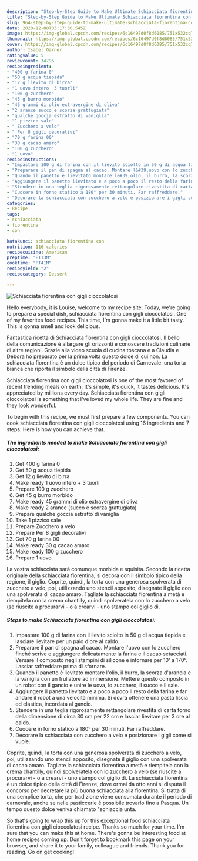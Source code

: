 ```yaml
---
description: "Step-by-Step Guide to Make Ultimate Schiacciata fiorentina con gigli cioccolatosi"
title: "Step-by-Step Guide to Make Ultimate Schiacciata fiorentina con gigli cioccolatosi"
slug: 964-step-by-step-guide-to-make-ultimate-schiacciata-fiorentina-con-gigli-cioccolatosi
date: 2020-12-08T03:17:30.545Z
image: https://img-global.cpcdn.com/recipes/6c16497d0f8d6085/751x532cq70/schiacciata-fiorentina-con-gigli-cioccolatosi-recipe-main-photo.jpg
thumbnail: https://img-global.cpcdn.com/recipes/6c16497d0f8d6085/751x532cq70/schiacciata-fiorentina-con-gigli-cioccolatosi-recipe-main-photo.jpg
cover: https://img-global.cpcdn.com/recipes/6c16497d0f8d6085/751x532cq70/schiacciata-fiorentina-con-gigli-cioccolatosi-recipe-main-photo.jpg
author: Isabel Garner
ratingvalue: 5
reviewcount: 34796
recipeingredient:
- "400 g farina 0"
- "50 g acqua tiepida"
- "12 g lievito di birra"
- "1 uovo intero  3 tuorli"
- "100 g zucchero"
- "45 g burro morbido"
- "45 grammi di olio extravergine di oliva"
- "2 arance succo e scorza grattugiata"
- "qualche goccia estratto di vaniglia"
- "1 pizzico sale"
- " Zucchero a velo"
- " Per 8 gigli decorativi"
- "70 g farina 00"
- "30 g cacao amaro"
- "100 g zucchero"
- "1 uovo"
recipeinstructions:
- "Impastare 100 g di farina con il lievito sciolto in 50 g di acqua tiepida e lasciare lievitare per un paio d&#39;ore al caldo."
- "Preparare il pan di spagna al cacao. Montare l&#39;uovo con lo zucchero finché scrive e aggiungere delicatamente la farina e il cacao setacciati. Versare il composto negli stampini di silicone e infornare per 10&#39; a 170°. Lasciar raffreddare prima di sfornare."
- "Quando il panetto è lievitato montare l&#39;olio, il burro, la scorza d&#39;arancia e la vaniglia con un frullatore ad immersione. Mettere questo composto in un robot con il gancio e unire le uova, lo zucchero, il succo e il sale."
- "Aggiungere il panetto lievitato e a poco a poco il resto della farina e far andare il robot a una velocità minima. Si dovrà ottenere una pasta liscia ed elastica, incordata al gancio."
- "Stendere in una teglia rigorosamente rettangolare rivestita di carta forno della dimensione di circa 30 cm per 22 cm e lasciar lievitare per 3 ore al caldo."
- "Cuocere in forno statico a 180° per 30 minuti. Far raffreddare."
- "Decorare la schiacciata con zucchero a velo e posizionare i gigli come si vuole."
categories:
- Recipe
tags:
- schiacciata
- fiorentina
- con

katakunci: schiacciata fiorentina con 
nutrition: 116 calories
recipecuisine: American
preptime: "PT13M"
cooktime: "PT41M"
recipeyield: "2"
recipecategory: Dessert

---
```



![Schiacciata fiorentina con gigli cioccolatosi](https://img-global.cpcdn.com/recipes/6c16497d0f8d6085/751x532cq70/schiacciata-fiorentina-con-gigli-cioccolatosi-recipe-main-photo.jpg)

Hello everybody, it is Louise, welcome to my recipe site. Today, we're going to prepare a special dish, schiacciata fiorentina con gigli cioccolatosi. One of my favorites food recipes. This time, I'm gonna make it a little bit tasty. This is gonna smell and look delicious.

Fantastica ricetta di Schiacciata fiorentina con gigli cioccolatosi. Il bello della comunicazione è allargare gli orizzonti e conoscere tradizioni culinarie di altre regioni. Grazie alla video scuola di cucina toscana e a Claudia e Debora ho preparato per la prima volta questo dolce di cui non. La schiacciata fiorentina è un dolce tipico del periodo di Carnevale: una torta bianca che riporta il simbolo della città di Firenze.

Schiacciata fiorentina con gigli cioccolatosi is one of the most favored of recent trending meals on earth. It's simple, it's quick, it tastes delicious. It's appreciated by millions every day. Schiacciata fiorentina con gigli cioccolatosi is something that I've loved my whole life. They are fine and they look wonderful.


To begin with this recipe, we must first prepare a few components. You can cook schiacciata fiorentina con gigli cioccolatosi using 16 ingredients and 7 steps. Here is how you can achieve that.

<!--inarticleads1-->

##### The ingredients needed to make Schiacciata fiorentina con gigli cioccolatosi:

1. Get 400 g farina 0
1. Get 50 g acqua tiepida
1. Get 12 g lievito di birra
1. Make ready 1 uovo intero + 3 tuorli
1. Prepare 100 g zucchero
1. Get 45 g burro morbido
1. Make ready 45 grammi di olio extravergine di oliva
1. Make ready 2 arance (succo e scorza grattugiata)
1. Prepare qualche goccia estratto di vaniglia
1. Take 1 pizzico sale
1. Prepare  Zucchero a velo
1. Prepare  Per 8 gigli decorativi
1. Get 70 g farina 00
1. Make ready 30 g cacao amaro
1. Make ready 100 g zucchero
1. Prepare 1 uovo


La vostra schiacciata sarà comunque morbida e squisita. Secondo la ricetta originale della schiacciata fiorentina, si decora con il simbolo tipico della regione, il giglio. Coprite, quindi, la torta con una generosa spolverata di zucchero a velo, poi, utilizzando uno stencil apposito, disegnate il giglio con una spolverata di cacao amaro. Tagliate la schiacciata fiorentina a metà e riempitela con la crema chantilly, quindi spolveratela con lo zucchero a velo (se riuscite a procurarvi - o a crearvi - uno stampo col giglio di. 

<!--inarticleads2-->

##### Steps to make Schiacciata fiorentina con gigli cioccolatosi:

1. Impastare 100 g di farina con il lievito sciolto in 50 g di acqua tiepida e lasciare lievitare per un paio d&#39;ore al caldo.
1. Preparare il pan di spagna al cacao. Montare l&#39;uovo con lo zucchero finché scrive e aggiungere delicatamente la farina e il cacao setacciati. Versare il composto negli stampini di silicone e infornare per 10&#39; a 170°. Lasciar raffreddare prima di sfornare.
1. Quando il panetto è lievitato montare l&#39;olio, il burro, la scorza d&#39;arancia e la vaniglia con un frullatore ad immersione. Mettere questo composto in un robot con il gancio e unire le uova, lo zucchero, il succo e il sale.
1. Aggiungere il panetto lievitato e a poco a poco il resto della farina e far andare il robot a una velocità minima. Si dovrà ottenere una pasta liscia ed elastica, incordata al gancio.
1. Stendere in una teglia rigorosamente rettangolare rivestita di carta forno della dimensione di circa 30 cm per 22 cm e lasciar lievitare per 3 ore al caldo.
1. Cuocere in forno statico a 180° per 30 minuti. Far raffreddare.
1. Decorare la schiacciata con zucchero a velo e posizionare i gigli come si vuole.


Coprite, quindi, la torta con una generosa spolverata di zucchero a velo, poi, utilizzando uno stencil apposito, disegnate il giglio con una spolverata di cacao amaro. Tagliate la schiacciata fiorentina a metà e riempitela con la crema chantilly, quindi spolveratela con lo zucchero a velo (se riuscite a procurarvi - o a crearvi - uno stampo col giglio di. La schiacciata fiorentina è un dolce tipico della città di Firenze, dove ormai da otto anni si disputa il concorso per decretare la più buona schiacciata alla fiorentina. Si tratta di una semplice torta, che per tradizione viene consumata durante il periodo di carnevale, anche se nelle pasticcerie è possibile trovarlo fino a Pasqua. Un tempo questo dolce veniva chiamato &#34;schiaccia unta. 

So that's going to wrap this up for this exceptional food schiacciata fiorentina con gigli cioccolatosi recipe. Thanks so much for your time. I'm sure that you can make this at home. There's gonna be interesting food at home recipes coming up. Don't forget to bookmark this page on your browser, and share it to your family, colleague and friends. Thank you for reading. Go on get cooking!
